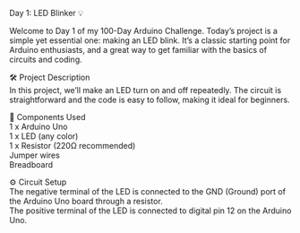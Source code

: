 Day 1: LED Blinker 💡  

Welcome to Day 1 of my 100-Day Arduino Challenge. Today’s project is a simple yet essential one: making an LED blink. It’s a classic starting point for Arduino enthusiasts, and a great way to get familiar with the basics of circuits and coding.

🛠️ Project Description  
In this project, we’ll make an LED turn on and off repeatedly. The circuit is straightforward and the code is easy to follow, making it ideal for beginners.

🔧 Components Used  
1 x Arduino Uno  
1 x LED (any color)  
1 x Resistor (220Ω recommended)  
Jumper wires  
Breadboard  

⚙️ Circuit Setup  
The negative terminal of the LED is connected to the GND (Ground) port of the Arduino Uno board through a resistor.  
The positive terminal of the LED is connected to digital pin 12 on the Arduino Uno.
